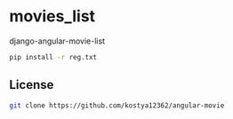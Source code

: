 # movies_list
django-angular-movie-list


```bash
pip install -r reg.txt
```

## License
```bash
git clone https://github.com/kostya12362/angular-movie

```
